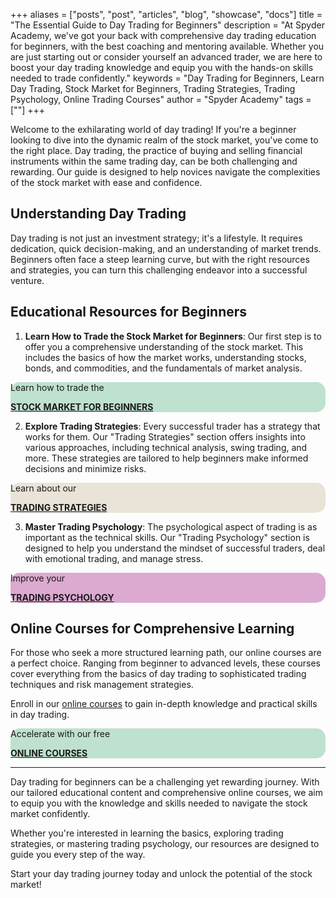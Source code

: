 +++
aliases = ["posts", "post", "articles", "blog", "showcase", "docs"]
title = "The Essential Guide to Day Trading for Beginners"
description = "At Spyder Academy, we've got your back with comprehensive day trading education for beginners, with the best coaching and mentoring available. Whether you are just starting out or consider yourself an advanced trader, we are here to boost your day trading knowledge and equip you with the hands-on skills needed to trade confidently."
keywords = "Day Trading for Beginners, Learn Day Trading, Stock Market for Beginners, Trading Strategies, Trading Psychology, Online Trading Courses"
author = "Spyder Academy"
tags = [""]
+++


Welcome to the exhilarating world of day trading! If you're a beginner looking to dive into the dynamic realm of the stock market, you've come to the right place. Day trading, the practice of buying and selling financial instruments within the same trading day, can be both challenging and rewarding. Our guide is designed to help novices navigate the complexities of the stock market with ease and confidence.

## Understanding Day Trading

Day trading is not just an investment strategy; it's a lifestyle. It requires dedication, quick decision-making, and an understanding of market trends. Beginners often face a steep learning curve, but with the right resources and strategies, you can turn this challenging endeavor into a successful venture.

## Educational Resources for Beginners

1. **Learn How to Trade the Stock Market for Beginners**: Our first step is to offer you a comprehensive understanding of the stock market. This includes the basics of how the market works, understanding stocks, bonds, and commodities, and the fundamentals of market analysis. 

<div class="card col-lg-6 shadow border-0 p-3 mb-3" style="border-radius: 15px; background-color: #BFE1CF;">
    <div class="card-body p-0">
        <div class="container-fluid">
        <div class="row  align-items-center ">
            <div class="col-12">
                <p class="small p-0 m-0">Learn how to trade the</p>
                <strong><a href="/tags/getting-started/" class="text-decoration-none" title="Stock Market 101: A Beginner's Guide to Navigating the Financial Markets">STOCK MARKET FOR BEGINNERS</a></strong>
            </div>
        </div>
        </div>
    </div>
</div>


2. **Explore Trading Strategies**: Every successful trader has a strategy that works for them. Our "Trading Strategies" section offers insights into various approaches, including technical analysis, swing trading, and more. These strategies are tailored to help beginners make informed decisions and minimize risks. 

<div class="card col-lg-6 shadow border-0 p-3 mb-3" style="border-radius: 15px; background-color: #E9E4D7;">
    <div class="card-body p-0">
        <div class="container-fluid">
        <div class="row  align-items-center ">
            <div class="col-12">
            <p class="small p-0 m-0">Learn about our</p>
            <strong><a href="/tags/strategies/" class="text-decoration-none" title="Trading Strategies Unveiled: Expert Insights and Tips">TRADING STRATEGIES</a></strong>
            </div>
        </div>
        </div>
    </div>
</div>


3. **Master Trading Psychology**: The psychological aspect of trading is as important as the technical skills. Our "Trading Psychology" section is designed to help you understand the mindset of successful traders, deal with emotional trading, and manage stress. 

<div class="card col-lg-6 shadow border-0 p-3 mb-3" style="border-radius: 15px; background-color: #DCA9D1;">
    <div class="card-body p-0">
        <div class="container-fluid">
        <div class="row  align-items-center ">
            <div class="col-12">
            <p class="small p-0 m-0">Improve your</p>
            <strong><a href="/tags/trading-psychology/" class="text-decoration-none" title="Expert Insights on Trading Psychology – Strategies, Tips, and More">TRADING PSYCHOLOGY</a></strong>
            </div>
        </div>
        </div>
    </div>
</div>


## Online Courses for Comprehensive Learning

For those who seek a more structured learning path, our online courses are a perfect choice. Ranging from beginner to advanced levels, these courses cover everything from the basics of day trading to sophisticated trading techniques and risk management strategies. 

Enroll in our [online courses](/courses/) to gain in-depth knowledge and practical skills in day trading.

<div class="card col-lg-6 shadow border-0 p-3 mb-3" style="border-radius: 15px; background-color: #BFE1CF;">
    <div class="card-body p-0">
        <div class="container-fluid">
        <div class="row  align-items-center ">
            <div class="col-12">
            <p class="small p-0 m-0">Accelerate with our free</p>
            <strong><a href="/courses/" class="text-decoration-none" title="Discovering the World of Online Trading: A Beginner's Journey with Spyder Academy">ONLINE COURSES</a></strong>
            </div>
        </div>
        </div>
    </div>
</div>

--- 

Day trading for beginners can be a challenging yet rewarding journey. With our tailored educational content and comprehensive online courses, we aim to equip you with the knowledge and skills needed to navigate the stock market confidently. 

Whether you're interested in learning the basics, exploring trading strategies, or mastering trading psychology, our resources are designed to guide you every step of the way. 

Start your day trading journey today and unlock the potential of the stock market!

